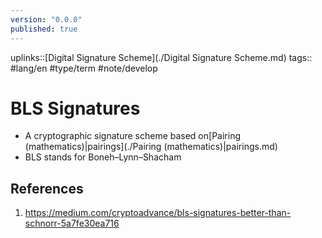 ```yaml
---
version: "0.0.0"
published: true
---
```

uplinks::[Digital Signature Scheme](./Digital Signature Scheme.md)
tags:: #lang/en #type/term #note/develop 
# BLS Signatures
- A cryptographic signature scheme based on[Pairing (mathematics)|pairings](./Pairing (mathematics)|pairings.md)
- BLS stands for Boneh–Lynn–Shacham
## References
1. https://medium.com/cryptoadvance/bls-signatures-better-than-schnorr-5a7fe30ea716

